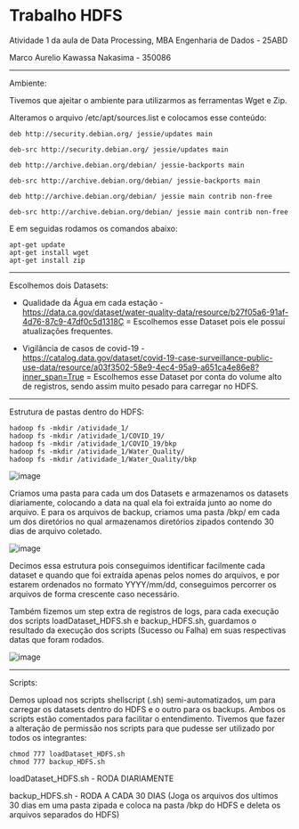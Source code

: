 # Trabalho HDFS
Atividade 1 da aula de Data Processing, MBA Engenharia de Dados - 25ABD

Marco Aurelio Kawassa Nakasima - 350086

-------------------------------------------

Ambiente:

Tivemos que ajeitar o ambiente para utilizarmos as ferramentas Wget e Zip.

Alteramos o arquivo /etc/apt/sources.list e colocamos esse conteúdo:
```
deb http://security.debian.org/ jessie/updates main

deb-src http://security.debian.org/ jessie/updates main

deb http://archive.debian.org/debian/ jessie-backports main

deb-src http://archive.debian.org/debian/ jessie-backports main

deb http://archive.debian.org/debian/ jessie main contrib non-free

deb-src http://archive.debian.org/debian/ jessie main contrib non-free
```
E em seguidas rodamos os comandos abaixo:
```
apt-get update
apt-get install wget
apt-get install zip
```
-------------------------------------------
Escolhemos dois Datasets:
- Qualidade da Água em cada estação - https://data.ca.gov/dataset/water-quality-data/resource/b27f05a6-91af-4d76-87c9-47df0c5d1318Ç = Escolhemos esse Dataset pois ele possuí atualizações frequentes.


- Vigilância de casos de covid-19 - https://catalog.data.gov/dataset/covid-19-case-surveillance-public-use-data/resource/a03f3502-58e9-4ec4-95a9-a651ca4e86e8?inner_span=True = Escolhemos esse Dataset por conta do volume alto de registros, sendo assim muito pesado para carregar no HDFS.
-------------------------------------------
Estrutura de pastas dentro do HDFS:
```
hadoop fs -mkdir /atividade_1/
hadoop fs -mkdir /atividade_1/COVID_19/
hadoop fs -mkdir /atividade_1/COVID_19/bkp
hadoop fs -mkdir /atividade_1/Water_Quality/
hadoop fs -mkdir /atividade_1/Water_Quality/bkp
```
![image](https://user-images.githubusercontent.com/13857701/235383811-e817ee56-da65-4fa1-be72-81c76478e8d9.png)

Criamos uma pasta para cada um dos Datasets e armazenamos os datasets diariamente, colocando a data na qual ela foi extraída junto ao nome do arquivo.
E para os arquivos de backup, criamos uma pasta /bkp/ em cada um dos diretórios no qual armazenamos diretórios zipados contendo 30 dias de arquivo coletado.

![image](https://user-images.githubusercontent.com/13857701/235384543-b4487673-4ff8-4e11-8b60-bbc6d3997cb0.png)

Decimos essa estrutura pois conseguimos identificar facilmente cada dataset e quando que foi extraída apenas pelos nomes do arquivos, e por estarem ordenados no formato YYYY/mm/dd, conseguimos percorrer os arquivos de forma crescente caso necessário.

Também fizemos um step extra de registros de logs, para cada execução dos scripts loadDataset_HDFS.sh e backup_HDFS.sh, guardamos o resultado da execução dos scripts (Sucesso ou Falha) em suas respectivas datas que foram rodados.

![image](https://user-images.githubusercontent.com/13857701/235386533-665deca7-83af-472a-a782-8ba791d36e0c.png)

-------------------------------------------
Scripts:

Demos upload nos scripts shellscript (.sh) semi-automatizados, um para carregar os datasets dentro do HDFS e o outro para os backups. Ambos os scripts estão comentados para facilitar o entendimento. Tivemos que fazer a alteração de permissão nos scripts para que pudesse ser utilizado por todos os integrantes:

```
chmod 777 loadDataset_HDFS.sh
chmod 777 backup_HDFS.sh
```

loadDataset_HDFS.sh - RODA DIARIAMENTE

backup_HDFS.sh - RODA A CADA 30 DIAS (Joga os arquivos dos ultimos 30 dias em uma pasta zipada e coloca na pasta /bkp do HDFS e deleta os arquivos separados do HDFS)
